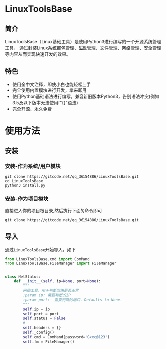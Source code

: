 # LinuxToolsBase

## 简介
LinuxToolsBase（Linux基础工具）是使用Python3进行编写的一个开源系统管理工具，
通过封装Linux系统都包管理、磁盘管理、文件管理、网络管理、安全管理等内容从而实现快速开发的效果。

## 特色

* 使用全中文注释，即使小白也能轻松上手
* 完全使用内置模块进行开发，拿来即用
* 使用Python基础语法进行编写，兼容新旧版本Python3，告别语法冲突(例如3.5及以下版本无法使用f"{}"语法)
* 完全开源、永久免费


# 使用方法

## 安装
### 安装-作为系统/用户模块


```shell
git clone https://gitcode.net/qq_36154886/LinuxToolsBase.git
cd LinuxToolsBase
python3 install.py
```
### 安装-作为项目模块

直接进入你的项目根目录,然后执行下面的命令即可

```shell
git clone https://gitcode.net/qq_36154886/LinuxToolsBase.git
```

## 导入

通过`LinuxToolsBase`开始导入，如下


```python
from LinuxToolsBase.cmd import ComMand
from LinuxToolsBase.FileManager import FileManager


class NetStatus:
	def __init__(self, ip=None, port=None):
		"""
		网络工具，用于判断网络是否正常
		:param ip: 需要判断的IP
		:param port:  需要判断的端口. Defaults to None.
		"""
		self.ip = ip
		self.port = port
		self.status = False
		#
		self.headers = {}
		self._config()
		self.cmd = ComMand(password='Gxxc@123')
		self.fm = FileManager()
```